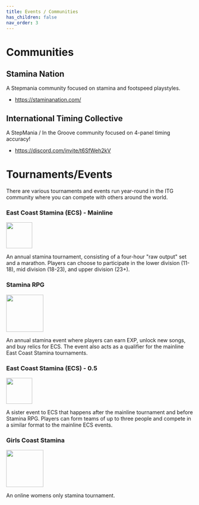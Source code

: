 ```yaml
---
title: Events / Communities
has_children: false
nav_order: 3
---
```

# Communities
## Stamina Nation
A Stepmania community focused on stamina and footspeed playstyles.
- https://staminanation.com/

## International Timing Collective
A StepMania / In the Groove community focused on 4-panel timing accuracy!
- https://discord.com/invite/t6SfWeh2kV

# Tournaments/Events
There are various tournaments and events run year-round in the ITG community where you can compete with others around the world.

### East Coast Stamina (ECS) - Mainline
[<img src="https://ecs9.groovestats.com/img/ecs9logosmall.png" height=70px />](https://ecs9.groovestats.com/)

An annual stamina tournament, consisting of a four-hour "raw output" set and a marathon. Players can choose to participate in the lower division (11-18), mid division (18-23), and upper division (23+).

### Stamina RPG
[<img src="https://ecs9.groovestats.com/img/srpg4logo.png" height=100px />](https://srpg4.groovestats.com/)

An annual stamina event where players can earn EXP, unlock new songs, and buy relics for ECS. The event also acts as a qualifier for the mainline East Coast Stamina tournaments.

### East Coast Stamina (ECS) - 0.5
[<img src="https://ecs95.groovestats.com/img/logo_95.png" height=70px/>](https://ecs95.groovestats.com/)

A sister event to ECS that happens after the mainline tournament and before Stamina RPG. Players can form teams of up to three people and compete in a similar format to the mainline ECS events.

### Girls Coast Stamina
[<img src="https://pbs.twimg.com/media/EUKIj1wXsAETv8W?format=jpg&name=small" height=100px/>](https://twitter.com/thegalagaship/status/1243706599253987333)

An online womens only stamina tournament.
